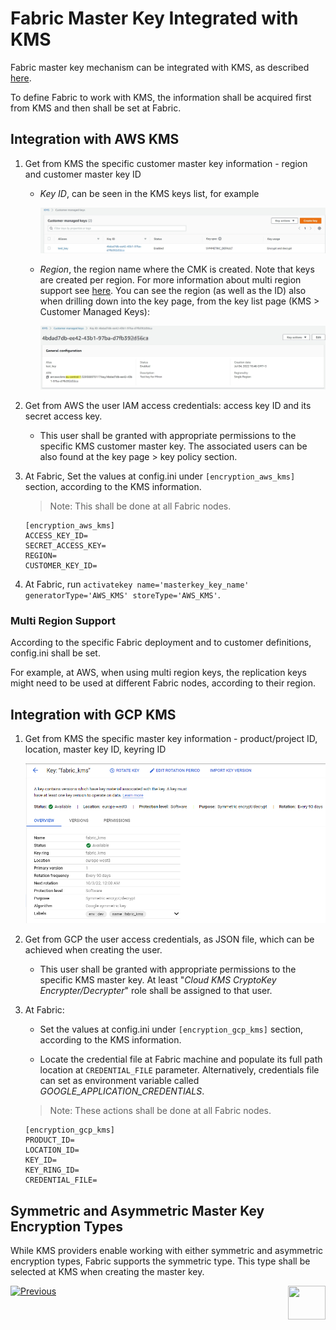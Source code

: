 # Fabric Master Key Integrated with KMS

Fabric master key mechanism can be integrated with KMS, as described [here](/articles/26_fabric_security/02_fabric_entities_design.md#kms).

To define Fabric to work with KMS, the information shall be acquired first from KMS and then shall be set at Fabric.

## Integration with AWS KMS

1. Get from KMS the specific customer master key information - region and customer master key ID

   - *Key ID*, can be seen in the KMS keys list, for example

     ![](images/10a_aws_KMS_key_list.jpg)

   - *Region*, the region name where the CMK is created. Note that keys are created per region. For more information about multi region support see [here](). You can see the region (as well as the ID) also when drilling down into the key page, from the key list page (KMS > Customer Managed Keys):

     ![](images/10a_aws_KMS_CMK.jpg)

2. Get from AWS the user IAM access credentials: access key ID and its secret access key.

   - This user shall be granted with appropriate permissions to the specific KMS customer master key. The associated users can be also found at the key page > key policy section. 

3. At Fabric, Set the values at config.ini under ``[encryption_aws_kms]`` section, according to the KMS information. 

   > Note: This shall be done at all Fabric nodes. 

   ~~~
   [encryption_aws_kms]
   ACCESS_KEY_ID=
   SECRET_ACCESS_KEY=
   REGION=
   CUSTOMER_KEY_ID=
   ~~~


4. At Fabric, run ``activatekey name='masterkey_key_name' generatorType='AWS_KMS' storeType='AWS_KMS'``.

### Multi Region Support

According to the specific Fabric deployment and to customer definitions, config.ini shall be set. 

For example, at AWS, when using multi region keys, the replication keys might need to be used at different Fabric nodes, according to their region.

## Integration with GCP KMS

1. Get from KMS the specific master key information - product/project ID, location, master key ID, keyring ID

   ![](images/10a_gcp_KMS_MK.jpg)

2. Get from GCP the user access credentials, as JSON file, which can be achieved when creating the user. 

   - This user shall be granted with appropriate permissions to the specific KMS master key. At least "*Cloud KMS CryptoKey Encrypter/Decrypter*" role shall be assigned to that user.

3. At Fabric:

   - Set the values at config.ini under ``[encryption_gcp_kms]`` section, according to the KMS information.

   - Locate the credential file at Fabric machine and populate its full path location at ``CREDENTIAL_FILE`` parameter. Alternatively, credentials file can set as environment variable called *GOOGLE_APPLICATION_CREDENTIALS*.

   >  Note: These actions shall be done at all Fabric nodes. 
   ~~~
   [encryption_gcp_kms]
   PRODUCT_ID=
   LOCATION_ID=
   KEY_ID=
   KEY_RING_ID=
   CREDENTIAL_FILE=
   ~~~


## Symmetric and Asymmetric Master Key Encryption Types

While KMS providers enable working with either symmetric and asymmetric encryption types, Fabric supports the symmetric type. This type shall be selected at KMS when creating the master key. 



[![Previous](/articles/images/Previous.png)](/articles/99_fabric_infras/devops/10_fabric_definde_master_key.md)[<img align="right" width="60" height="54" src="/articles/images/Next.png">](/articles/99_fabric_infras/devops/11_kafka_plain_sasl_hardening.md)

